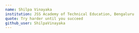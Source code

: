 ```yaml
---
name: Shilpa Vinayaka
institution: JSS Academy of Technical Education, Bengaluru
quote: Try harder until you succeed
github_user: ShilpaVinayaka
---
```

